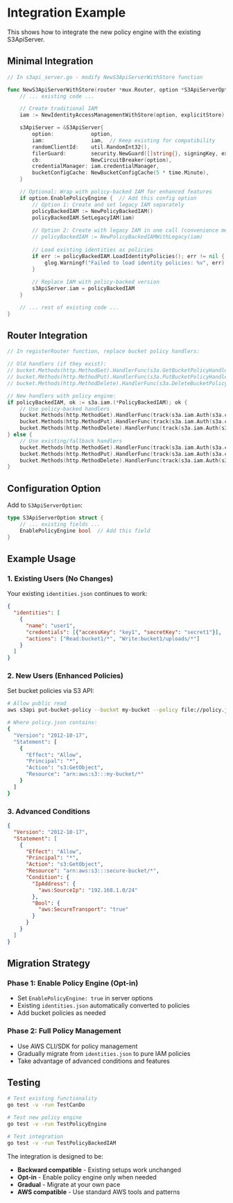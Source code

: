 # Integration Example

This shows how to integrate the new policy engine with the existing S3ApiServer.

## Minimal Integration

```go
// In s3api_server.go - modify NewS3ApiServerWithStore function

func NewS3ApiServerWithStore(router *mux.Router, option *S3ApiServerOption, explicitStore string) (s3ApiServer *S3ApiServer, err error) {
    // ... existing code ...

    // Create traditional IAM
    iam := NewIdentityAccessManagementWithStore(option, explicitStore)

    s3ApiServer = &S3ApiServer{
        option:            option,
        iam:               iam,  // Keep existing for compatibility
        randomClientId:    util.RandomInt32(),
        filerGuard:        security.NewGuard([]string{}, signingKey, expiresAfterSec, readSigningKey, readExpiresAfterSec),
        cb:                NewCircuitBreaker(option),
        credentialManager: iam.credentialManager,
        bucketConfigCache: NewBucketConfigCache(5 * time.Minute),
    }

    // Optional: Wrap with policy-backed IAM for enhanced features
    if option.EnablePolicyEngine {  // Add this config option
        // Option 1: Create and set legacy IAM separately
        policyBackedIAM := NewPolicyBackedIAM()
        policyBackedIAM.SetLegacyIAM(iam)
        
        // Option 2: Create with legacy IAM in one call (convenience method)
        // policyBackedIAM := NewPolicyBackedIAMWithLegacy(iam)
        
        // Load existing identities as policies
        if err := policyBackedIAM.LoadIdentityPolicies(); err != nil {
            glog.Warningf("Failed to load identity policies: %v", err)
        }
        
        // Replace IAM with policy-backed version
        s3ApiServer.iam = policyBackedIAM
    }

    // ... rest of existing code ...
}
```

## Router Integration

```go
// In registerRouter function, replace bucket policy handlers:

// Old handlers (if they exist):
// bucket.Methods(http.MethodGet).HandlerFunc(s3a.GetBucketPolicyHandler).Queries("policy", "")
// bucket.Methods(http.MethodPut).HandlerFunc(s3a.PutBucketPolicyHandler).Queries("policy", "")
// bucket.Methods(http.MethodDelete).HandlerFunc(s3a.DeleteBucketPolicyHandler).Queries("policy", "")

// New handlers with policy engine:
if policyBackedIAM, ok := s3a.iam.(*PolicyBackedIAM); ok {
    // Use policy-backed handlers
    bucket.Methods(http.MethodGet).HandlerFunc(track(s3a.iam.Auth(s3a.cb.Limit(policyBackedIAM.GetBucketPolicyHandler, ACTION_READ)), "GET")).Queries("policy", "")
    bucket.Methods(http.MethodPut).HandlerFunc(track(s3a.iam.Auth(s3a.cb.Limit(policyBackedIAM.PutBucketPolicyHandler, ACTION_WRITE)), "PUT")).Queries("policy", "")
    bucket.Methods(http.MethodDelete).HandlerFunc(track(s3a.iam.Auth(s3a.cb.Limit(policyBackedIAM.DeleteBucketPolicyHandler, ACTION_WRITE)), "DELETE")).Queries("policy", "")
} else {
    // Use existing/fallback handlers
    bucket.Methods(http.MethodGet).HandlerFunc(track(s3a.iam.Auth(s3a.cb.Limit(s3a.GetBucketPolicyHandler, ACTION_READ)), "GET")).Queries("policy", "")
    bucket.Methods(http.MethodPut).HandlerFunc(track(s3a.iam.Auth(s3a.cb.Limit(s3a.PutBucketPolicyHandler, ACTION_WRITE)), "PUT")).Queries("policy", "")
    bucket.Methods(http.MethodDelete).HandlerFunc(track(s3a.iam.Auth(s3a.cb.Limit(s3a.DeleteBucketPolicyHandler, ACTION_WRITE)), "DELETE")).Queries("policy", "")
}
```

## Configuration Option

Add to `S3ApiServerOption`:

```go
type S3ApiServerOption struct {
    // ... existing fields ...
    EnablePolicyEngine bool  // Add this field
}
```

## Example Usage

### 1. Existing Users (No Changes)

Your existing `identities.json` continues to work:

```json
{
  "identities": [
    {
      "name": "user1",
      "credentials": [{"accessKey": "key1", "secretKey": "secret1"}],
      "actions": ["Read:bucket1/*", "Write:bucket1/uploads/*"]
    }
  ]
}
```

### 2. New Users (Enhanced Policies)

Set bucket policies via S3 API:

```bash
# Allow public read
aws s3api put-bucket-policy --bucket my-bucket --policy file://policy.json

# Where policy.json contains:
{
  "Version": "2012-10-17",
  "Statement": [
    {
      "Effect": "Allow",
      "Principal": "*",
      "Action": "s3:GetObject",
      "Resource": "arn:aws:s3:::my-bucket/*"
    }
  ]
}
```

### 3. Advanced Conditions

```json
{
  "Version": "2012-10-17",
  "Statement": [
    {
      "Effect": "Allow",
      "Principal": "*",
      "Action": "s3:GetObject",
      "Resource": "arn:aws:s3:::secure-bucket/*",
      "Condition": {
        "IpAddress": {
          "aws:SourceIp": "192.168.1.0/24"
        },
        "Bool": {
          "aws:SecureTransport": "true"
        }
      }
    }
  ]
}
```

## Migration Strategy

### Phase 1: Enable Policy Engine (Opt-in)
- Set `EnablePolicyEngine: true` in server options
- Existing `identities.json` automatically converted to policies
- Add bucket policies as needed

### Phase 2: Full Policy Management
- Use AWS CLI/SDK for policy management
- Gradually migrate from `identities.json` to pure IAM policies
- Take advantage of advanced conditions and features

## Testing

```bash
# Test existing functionality
go test -v -run TestCanDo

# Test new policy engine
go test -v -run TestPolicyEngine

# Test integration
go test -v -run TestPolicyBackedIAM
```

The integration is designed to be:
- **Backward compatible** - Existing setups work unchanged
- **Opt-in** - Enable policy engine only when needed
- **Gradual** - Migrate at your own pace
- **AWS compatible** - Use standard AWS tools and patterns 